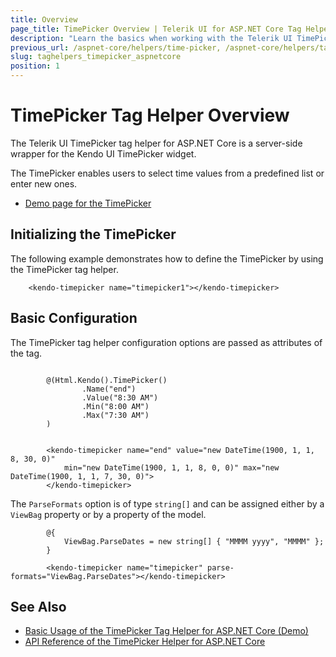 ```yaml
---
title: Overview
page_title: TimePicker Overview | Telerik UI for ASP.NET Core Tag Helpers
description: "Learn the basics when working with the Telerik UI TimePicker tag helper for ASP.NET Core (MVC 6 or ASP.NET Core MVC)."
previous_url: /aspnet-core/helpers/time-picker, /aspnet-core/helpers/tag-helpers/time-picker
slug: taghelpers_timepicker_aspnetcore
position: 1
---
```


# TimePicker Tag Helper Overview

The Telerik UI TimePicker tag helper for ASP.NET Core is a server-side wrapper for the Kendo UI TimePicker widget.

The TimePicker enables users to select time values from a predefined list or enter new ones.

* [Demo page for the TimePicker](https://demos.telerik.com/aspnet-core/timepicker/tag-helper)

## Initializing the TimePicker

The following example demonstrates how to define the TimePicker by using the TimePicker tag helper.

        <kendo-timepicker name="timepicker1"></kendo-timepicker>

## Basic Configuration

The TimePicker tag helper configuration options are passed as attributes of the tag.

```cshtml

        @(Html.Kendo().TimePicker()
                .Name("end")
                .Value("8:30 AM")
                .Min("8:00 AM")
                .Max("7:30 AM")
        )
```
```tagHelper

        <kendo-timepicker name="end" value="new DateTime(1900, 1, 1, 8, 30, 0)"
            min="new DateTime(1900, 1, 1, 8, 0, 0)" max="new DateTime(1900, 1, 1, 7, 30, 0)">
        </kendo-timepicker>
```

The `ParseFormats` option is of type `string[]` and can be assigned either by a `ViewBag` property or by a property of the model.

            @{
                ViewBag.ParseDates = new string[] { "MMMM yyyy", "MMMM" };
            }

            <kendo-timepicker name="timepicker" parse-formats="ViewBag.ParseDates"></kendo-timepicker>

## See Also

* [Basic Usage of the TimePicker Tag Helper for ASP.NET Core (Demo)](https://demos.telerik.com/aspnet-core/timepicker/tag-helper)
* [API Reference of the TimePicker Helper for ASP.NET Core](/api/timepicker)
